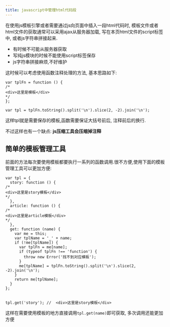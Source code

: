 ```yaml
---
title: javascript中管理html代码段
---
```


在使用js模板引擎或者需要通过js向页面中插入一段html代码时, 模板文件或者html文件的获取通常可以采用ajax从服务器加载, 写在本页html文件的script标签中, 或者js字符串拼接起来.

- 有时候不可能从服务器获取
- 写纯js模块的时候不能使用script标签保存
- js字符串拼接麻烦,不好维护

这时候可以考虑使用函数注释处理的方法, 基本思路如下:

```
var tplFn = function () {
/*
<div>这里是模板</div>
*/
};

var tpl = tplFn.toString().split('\n').slice(2, -2).join('\n');
```
这样tpl就是需要保存的模板,函数需要保证大括号前后, 注释前后的换行.

不过这样也有一个缺点: **js压缩工具会压缩掉注释**

## 简单的模板管理工具

前面的方法每次要使用模板都要执行一系列的函数调用.很不方便,使用下面的模板管理工具可以更加方便:

```
var tpl = {
  story: function () {
/*
<div>这里是story模板</div>
*/
  },
  article: function () {
/*
<div>这里是article模板</div>
*/
  },
  get: function (name) {
    var me = this;
    var tplName = '_' + name;
    if (!me[tplName]) {
      var tplFn = me[name];
      if (typeof tplFn !== 'function') {
        throw new Error('找不到对应模板');
      }
      me[tplName] = tplFn.toString().split('\n').slice(2, -2).join('\n');
    }
    return me[tplName];
  }
};


tpl.get('story'); //  <div>这里是story模板</div>
```

这样在需要使用模板的地方直接调用`tpl.get(name)`即可获取, 多次调用还能更加方便
